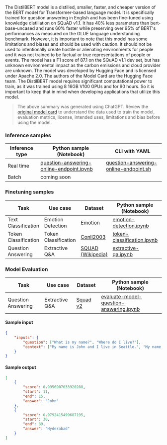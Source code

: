 The DistilBERT model is a distilled, smaller, faster, and cheaper version of the BERT model for Transformer-based language model. It is specifically trained for question answering in English and has been fine-tuned using knowledge distillation on SQuAD v1.1. It has 40% less parameters than bert-base-uncased and runs 60% faster while preserving over 95% of BERT's performances as measured on the GLUE language understanding benchmark. However, it is important to note that this model has some limitations and biases and should be used with caution. It should not be used to intentionally create hostile or alienating environments for people and it was not trained to be factual or true representations of people or events. The model has a F1 score of 87.1 on the SQuAD v1.1 dev set, but has unknown environmental impact as the carbon emissions and cloud provider are unknown.  The model was developed by Hugging Face and is licensed under Apache 2.0. The authors of the Model Card are the Hugging Face team.
The DistilBERT model requires significant computational power to train, as it was trained using 8 16GB V100 GPUs and for 90 hours. So it is important to keep that in mind when developing applications that utilize this model.

> The above summary was generated using ChatGPT. Review the <a href="https://huggingface.co/distilbert-base-cased-distilled-squad" target="_blank">original model card</a> to understand the data used to train the model, evaluation metrics, license, intended uses, limitations and bias before using the model.

### Inference samples

Inference type|Python sample (Notebook)|CLI with YAML
|--|--|--|
Real time|<a href="https://aka.ms/azureml-infer-online-sdk-question-answering" target="_blank">question-answering-online-endpoint.ipynb</a>|<a href="https://aka.ms/azureml-infer-online-cli-question-answering" target="_blank">question-answering-online-endpoint.sh</a>
Batch | coming soon


### Finetuning samples

Task|Use case|Dataset|Python sample (Notebook)|CLI with YAML
|---|--|--|--|--|
Text Classification|Emotion Detection|<a href="https://huggingface.co/datasets/dair-ai/emotion" target="_blank">Emotion</a>|<a href="https://aka.ms/azureml-ft-sdk-emotion-detection" target="_blank">emotion-detection.ipynb</a>|<a href="https://aka.ms/azureml-ft-cli-emotion-detection" target="_blank">emotion-detection.sh</a>
Token Classification|Token Classification|<a href="https://huggingface.co/datasets/conll2003" target="_blank">Conll2003</a>|<a href="https://aka.ms/azureml-ft-sdk-token-classification" target="_blank">token-classification.ipynb</a>|<a href="https://aka.ms/azureml-ft-cli-token-classification" target="_blank">token-classification.sh</a>
Question Answering|Extractive Q&A|<a href="https://huggingface.co/datasets/squad" target="_blank">SQUAD (Wikipedia)</a>|<a href="https://aka.ms/azureml-ft-sdk-extractive-qa" target="_blank">extractive-qa.ipynb</a>|<a href="https://aka.ms/azureml-ft-cli-extractive-qa" target="_blank">extractive-qa.sh</a>


### Model Evaluation

|Task|Use case|Dataset|Python sample (Notebook)|
|---|--|--|--|
|Question Answering|Extractive Q&A|<a href="https://huggingface.co/datasets/squad_v2" target="_blank">Squad v2</a>|<a href="https://aka.ms/azureml-eval-sdk-question-answering" target="_blank">evaluate-model-question-answering.ipynb</a>|**


#### Sample input
```json
{
    "inputs": {
        "question": ["What is my name?", "Where do I live?"],
        "context": ["My name is John and I live in Seattle.", "My name is Ravi and I live in Hyderabad."]
    }
}
```

#### Sample output
```json
[
    {
        "score": 0.9956907033920288,
        "start": 11,
        "end": 15,
        "answer": "John"
    },
    {
        "score": 0.9792415499687195,
        "start": 30,
        "end": 39,
        "answer": "Hyderabad"
    }
]
```
